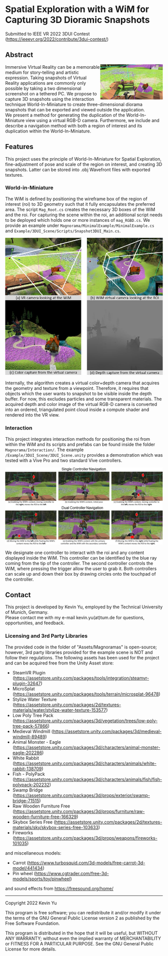 # Spatial Exploration with a WiM for Capturing 3D Dioramic Snapshots
Submitted to IEEE VR 2022 3DUI Contest (https://ieeevr.org/2022/contribute/3dui-contest/)

## Abstract
<img align="right" width="200" src="image_snapshot.jpg">
Immersive Virtual Reality can be a memorable medium for story-telling and artistic expression. Taking snapshots of Virtual Reality applications are commonly only possible by taking a two dimensional screenshot on a tethered PC. We propose to capture 3D snapshots using the interaction technique World-In-Miniature to create three-dimensional diorama snapshots that can be exported and viewed outside the application.<br/>
We present a method for generating the duplication of the World-In-Miniature view using a virtual RGB-D camera. Furthermore, we include and describe a navigation method with both a region of interest and its duplication within the World-In-Miniature.

## Features
This project uses the principle of World-In-Miniature for Spatial Exploration, fine-adjustment of pose and scale of the region on interest, and creating 3D snapshots. Latter can be stored into .obj Wavefront files with exported textures.

### World-in-Miniature
The WiM is defined by positioning the wireframe box of the region of interest (roi) to 3D geometry such that it fully encapsulates the preferred area. The script ```Mag_Root.cs``` creates the necessary 3D boxes of the WiM and the roi.
For capturing the scene within the roi, an additional script needs to be deployed which holds one or more instances of ```mag_RGBD.cs```. We provide an example under ```Magnorama/MinimalExample/MinimalExample.cs``` and ```Example/3DUI_Scene/Scripts/Snapshot3DUI_Main.cs```.
<p align="center">
	<img width="600" src="image_views.jpg">
</p>
Internally, the algorithm creates a virtual color+depth camera that acquires the geometry and texture from a viewpoint. Therefore, it requires that objects which the user wants to snapshot to be visible inside the depth buffer. For now, this excludes particles and some transparent materials.
The acquired depth and color image of the virtual RGB-D camera is converted into an ordered, triangulated point cloud inside a compute shader and rendered into the VR view.

### Interaction
This project integrates interaction methods for positioning the roi from within the WiM and its scripts and prefabs can be found inside the folder ```Magnorama/Interaction/```. The example ```/Example/3DUI_Scene/3DUI_Scene.unity``` provides a demonstration which was tested with a Vive Pro and two standard Vive controllers.
<p align="center">
	<img width="600" src="image_navigation.jpg">
</p>
We designate one controller to interact with the roi and any content displayed inside the WiM. This controller can be identified by the blue ray coming from the tip of the controller.
The second controller controls the WiM, where pressing the trigger allow the user to grab it.
Both controllers can scale up and down their box by drawing circles onto the touchpad of the controller.

## Contact
This project is developed by Kevin Yu, employed by the Technical University of Munich, Germany.<br/>
Please contact me with my e-mail kevin.yu(at)tum.de for questions, opportunities, and feedback.

### Licensing and 3rd Party Libraries

The provided code in the folder of "Assets/Magnoramas" is open-source; however, 3rd party libraries provided for the example scene is NOT and follow their regulations.
The following assets has been used for the project and can be acquired free from the Unity Asset store:
- SteamVR Plugin (https://assetstore.unity.com/packages/tools/integration/steamvr-plugin-32647)
- MicroSplat (https://assetstore.unity.com/packages/tools/terrain/microsplat-96478)
- Stylize Water Texture (https://assetstore.unity.com/packages/2d/textures-materials/water/stylize-water-texture-153577)
- Low Poly Tree Pack (https://assetstore.unity.com/packages/3d/vegetation/trees/low-poly-tree-pack-57866)
- Medieval Windmill (https://assetstore.unity.com/packages/3d/medieval-windmill-89489)
- Animal Monster - Eagle (https://assetstore.unity.com/packages/3d/characters/animal-monster-eagle-202286)
- White Rabbit (https://assetstore.unity.com/packages/3d/characters/animals/white-rabbit-138709)
- Fish - PolyPack (https://assetstore.unity.com/packages/3d/characters/animals/fish/fish-polypack-202232)
- Swamp Bridge (https://assetstore.unity.com/packages/3d/props/exterior/swamp-bridge-71515)
- Raw Wooden Furniture Free (https://assetstore.unity.com/packages/3d/props/furniture/raw-wooden-furniture-free-166329)
- Skybox Series Free (https://assetstore.unity.com/packages/2d/textures-materials/sky/skybox-series-free-103633)
- Fireworks (https://assetstore.unity.com/packages/3d/props/weapons/fireworks-101035)

and miscellaneous models:
- Carrot (https://www.turbosquid.com/3d-models/free-carrot-3d-model/441434)
- Pin wheel (https://www.cgtrader.com/free-3d-models/sports/toy/pinwheel)

and sound effects from https://freesound.org/home/

________________________________________________________________________________________________________________
Copyright 2022 Kevin Yu

This program is free software; you can redistribute it and/or
modify it under the terms of the GNU General Public License
version 2 as published by the Free Software Foundation.

This program is distributed in the hope that it will be useful,
but WITHOUT ANY WARRANTY; without even the implied warranty of
MERCHANTABILITY or FITNESS FOR A PARTICULAR PURPOSE. See the
GNU General Public License for more details.
